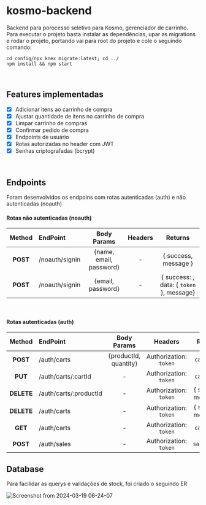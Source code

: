 # kosmo-backend
Backend para porocesso seletivo para Kosmo, gerenciador de carrinho. Para executar o projeto basta instalar as dependências, upar as migrations e rodar o projeto, portando vai para root do projeto e cole o seguindo comando:

```shell
cd config/npx knex migrate:latest; cd ../
npm install && npm start
```

<br> 

## Features implementadas
- [x] Adicionar itens ao carrinho de compra
- [x] Ajustar quantidade de itens no carrinho de compra
- [x] Limpar carrinho de compras
- [x] Confirmar pedido de compra
- [x] Endpoints de usuário
- [x]  Rotas autorizadas no header com JWT
- [x]  Senhas criptografadas (bcrypt)
<br>


## Endpoints
Foram desenvolvidos os endpoins com rotas autenticadas (auth) e não autenticadas (noauth)

#### Rotas não autenticadas (noauth)
Method |  EndPoint | Body Params | Headers |Returns
:---------: | :------ | :-------: | :--------: | :--------:
<strong>POST</strong>| /noauth/signin |  {name, email, password} | -  | { success, message }
<strong>POST</strong>| /noauth/signin |  {email, password} | -  | { success: , data: { `token` }, message} 

<br>

#### Rotas autenticadas (auth)
Method |  EndPoint | Body Params | Headers |Returns
:---------: | :------ | :-------: | :--------: | :--------:
<strong>POST</strong>| /auth/carts |  {productId, quantity}  | Authorization: `token` | `cartModel`
<strong>PUT</strong>| /auth/carts/:cartId |  - | Authorization: `token` | `cartModel`
<strong>DELETE</strong>| /auth/carts/:productId |  - | Authorization: `token` | { success, message }
<strong>DELETE</strong>| /auth/carts |  - | Authorization: `token` | { success, message }
<strong>GET</strong>| /auth/carts |  - | Authorization: `token` | `cartModel`
<strong>POST</strong>| /auth/sales |  - | Authorization: `token` | `salesModel`



## Database
Para facilidar as querys e validações de stock, foi criado o seguindo ER

![Screenshot from 2024-03-19 06-24-07](https://github.com/Lebackrobot/kosmo-backend/assets/49316490/24ffeba9-f576-4524-8a39-c23e3bbbf06b)
